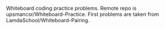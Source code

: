 Whiteboard coding practice problems. Remote repo is upsmancsr/Whiteboard-Practice. First problems are taken from LamdaSchool/Whiteboard-Pairing.
